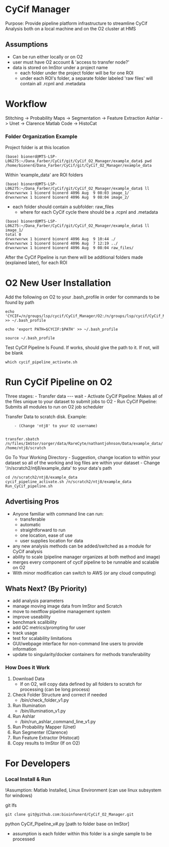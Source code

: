 # CyCif Manager

Purpose: Provide pipeline platform infrastructure to streamline CyCif Analysis both on a local machine and on the O2 cluster at HMS

## Assumptions

- Can be run either locally or on O2
- user must have O2 account & 'access to transfer node?'
- data is stored on ImStor under a project name
	- each folder under the project folder will be for one ROI 
	- under each ROI's folder, a separate folder labeled 'raw files' will contain all .rcpnl and .metadata

# Workflow
Stitching -> Probability Maps -> Segmentation -> Feature Extraction
Ashlar -> Unet -> Clarence Matlab Code -> HistoCat



### Folder Organization Example 

Project folder is at this location

```{bash, eval==FALSE}
(base) bionerd@MTS-LSP-L06275:~/Dana_Farber/CyCif/git/CyCif_O2_Manager/example_data$ pwd
/home/bionerd/Dana_Farber/CyCif/git/CyCif_O2_Manager/example_data
```

Within 'example_data' are ROI folders

```{bash, eval==FALSE}
(base) bionerd@MTS-LSP-L06275:~/Dana_Farber/CyCif/git/CyCif_O2_Manager/example_data$ ll
drwxrwxrwx 1 bionerd bionerd 4096 Aug  9 08:03 image_1/
drwxrwxrwx 1 bionerd bionerd 4096 Aug  9 08:04 image_2/
```
- each folder should contain a subfolder: raw_files
	- where for each CyCif cycle there should be a .rcpnl and .metadata 
```{bash,eval==FALSE}
(base) bionerd@MTS-LSP-L06275:~/Dana_Farber/CyCif/git/CyCif_O2_Manager/example_data$ ll image_1/
total 0
drwxrwxrwx 1 bionerd bionerd 4096 Aug  9 10:44 ./
drwxrwxrwx 1 bionerd bionerd 4096 Aug  7 12:19 ../
drwxrwxrwx 1 bionerd bionerd 4096 Aug  9 08:04 raw_files/
```
After the CyCif Pipeline is run there will be additional folders made (explained later), for each ROI

# O2 New User Installation

Add the following on O2 to your .bash_profile in order for commands to be found by path

``` {bash,eval==FALSE}
echo 'CYCIF=/n/groups/lsp/cycif/CyCif_Manager/O2:/n/groups/lsp/cycif/CyCif_Manager/bin' >> ~/.bash_profile

echo 'export PATH=$CYCIF:$PATH' >> ~/.bash_profile

source ~/.bash_profile
```
Test CyCif Pipeline Is Found. If works, should give the path to it.  If not, will be blank

```
which cycif_pipeline_activate.sh
```
# Run CyCif Pipeline on O2

Three stages:
 	- Transfer data --- wait
	- Activate CyCif Pipeline: Makes all of the files unique to your dataset to submit jobs to O2
 	- Run CyCif Pipeline: Submits all modules to run on O2 job scheduler

Transfer Data to scratch disk.  Example:

        - (Change 'ntj8' to your O2 username)

``` {bash, eval == FALSE}

transfer.sbatch /n/files/ImStor/sorger/data/RareCyte/nathantjohnson/Data/example_data/ /home/ntj8/scratch

```
Go To Your Working Directory
	- Suggestion, change location to within your dataset so all of the working and log files are within your dataset
	- Change '/n/scratch2/ntj8/example_data' to your data's path
```
cd /n/scratch2/ntj8/example_data
cycif_pipeline_activate.sh /n/scratch2/ntj8/example_data
Run_CyCif_pipeline.sh
```

## Advertising Pros

- Anyone familiar with command line can run:
	- transferable
	- automatic
	- straightforward to run
	- one location, ease of use
	- user supplies location for data
- any new analysis methods can be added/switched as a module for CyCif analysis
- ability to scale (pipeline manager organizes at both method and image)
- merges every component of cycif pipeline to be runnable and scalable on O2
- With minor modification can switch to AWS (or any cloud computing) 

## Whats Next? (By Priority)

- add analysis parameters
- manage moving image data from ImStor and Scratch
- move to nextflow pipeline management system
- improve useability 
- benchmark scalibility
- add QC metrics/prompting for user 
- track usage
- test for scalability limitations
- GUI/webpage interface for non-command line users to provide information
- update to singularity/docker containers for methods transferability

### How Does it Work

1) Download Data
	- If on O2, will copy data defined by all folders to scratch for processing (can be long process)
2) Check Folder Structure and correct if needed
	- /bin/check_folder_v1.py
3) Run Illumination 
	- /bin/illumination_v1.py
4) Run Ashlar
	- /bin/run_ashlar_command_line_v1.py
5) Run Probability Mapper (Unet)
6) Run Segmenter (Clarence)
7) Run Feature Extractor (Histocat) 
8) Copy results to ImStor (If on O2)

# For Developers

### Local Install & Run

!Assumption: Matlab Installed, Linux Environment (can use linux subsystem for windows)

git lfs
``` {bash, eval==FALSE}
git clone git@github.com:bioinfonerd/CyCif_O2_Manager.git
```

python CyCif_Pipeline_v#.py [path to folder base on ImStor]
- assumption is each folder within this folder is a single sample to be processed

